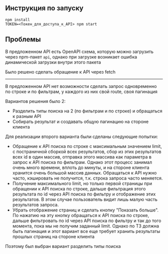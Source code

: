 ## Инструкция по запуску

```shell
npm install
TOKEN=<Токен_для_доступа_к_API> npm start
```

## Проблемы

В предложенном API есть OpenAPI схема, которую можно загрузить через npm-пакет `api`, однако при загрузке возникает ошибка динамической загрузки внутри этого пакета

Было решено сделать обращение к API через fetch

---

В предложенном API нет возможности сделать запрос одновременно по строке и по фильтрам, у каждого из них свой route, своя пагинация

Вариантов решения было 2:

- Разделить типы поиска на 2 (по фильтрам и по строке) и обращаться к разным API
- Собирать результат и создавать общую пагинацию на стороне клиента

Для реализации второго варианта были сделаны следующие попытки:

- Обращение к API поиска по строке c максимальным значением limit, с постраничной сборкой всех результатов, сбор из этих результатов всех id в один массив, отправка этого массива как параметра в запрос к API поиска по фильтрам. Однако этот процесс занимал очень много времени, вплоть до минуты, и на стороне клиента хранится очень большой массив данных. Обращаться к API нужно часто, кэшировать не получится, т.к. строка запроса часто меняется.
- Получение максимального limit, но только первой страницы при обращении к API поиска по строке, дальше фильтрация этого результата по id через API поиска по фильтру и отображение этих результатов. В этом случае пользователь видит лишь малую часть результатов запроса.
- Убрать отображение страниц и сделать кнопку "Показать больше". По нажатию на эту кнопку обращаться к API поиска по строке, дальше фильтровать по id через API поиска по фильтру и так до того момента, пока мы не получим заданный limit. Однако по ТЗ должна быть пагинация и этот вариант все еще требует хранить результаты прошлых страниц на стороне клиента

Поэтому был выбран вариант разделить типы поиска

